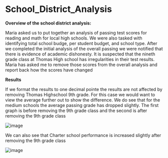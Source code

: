 # School_District_Analysis
**Overview of the school district analysis:**

Maria asked us to put together an analysis of passing test scores for reading and math for local high schools.  We were also tasked with identifying total school budge, per student budget, and school type. After we completed the initial analysis of the overall passing we were notified that there is evidence of academic dishonesty. It is suspected that the nineth grade class at Thomas High school has irregularities in their test results. Maria has asked me to remove those scores from the overall analysis and report back how the scores have changed 

**Results**

If we format the results to one decimal pointe the results are not affected by removing Thomas Highschool 9th grade. For this case we would want to view the average further out to show the difference. We do see that for the medium schools the average passing grade has dropped slightly. The first graph is before removing the 9th grade class and the second is after removing the 9th grade class

![image](https://user-images.githubusercontent.com/95973377/149841520-db6cd775-6506-4305-80b5-f043ece3a51e.png)

We can also see that Charter school performance is increased slightly after removing the 9th grade class

![image](https://user-images.githubusercontent.com/95973377/149841566-1d8d1e74-1b23-43d5-a63c-f73ccc66ec24.png)
